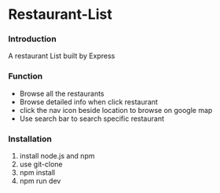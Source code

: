 # Restaurant-List

### Introduction
  A restaurant List built by Express
  
### Function 
  * Browse all the restaurants
  * Browse detailed info when click restaurant
  * click the nav icon beside location to browse on google map
  * Use search bar to search specific restaurant
  
### Installation 
  1. install node.js and npm 
  2. use git-clone
  3. npm install 
  4. npm run dev 
